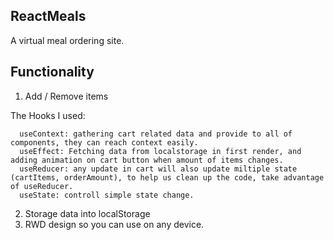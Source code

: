 ## ReactMeals

A virtual meal ordering site.

## Functionality

1. Add / Remove items

  The Hooks I used:

      useContext: gathering cart related data and provide to all of components, they can reach context easily.
      useEffect: Fetching data from localstorage in first render, and adding animation on cart button when amount of items changes.
      useReducer: any update in cart will also update miltiple state (cartItems, orderAmount), to help us clean up the code, take advantage of useReducer.
      useState: controll simple state change.

2. Storage data into localStorage
3. RWD design so you can use on any device.
